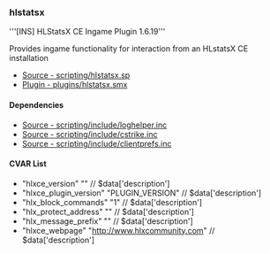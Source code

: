 ### hlstatsx
'''[INS] HLStatsX CE Ingame Plugin 1.6.19'''

Provides ingame functionality for interaction from an HLstatsX CE installation

 * [Source - scripting/hlstatsx.sp](https://github.com/jaredballou/insurgency-sourcemod/blob/master/scripting/hlstatsx.sp?raw=true)
 * [Plugin - plugins/hlstatsx.smx](https://github.com/jaredballou/insurgency-sourcemod/blob/master/plugins/hlstatsx.smx?raw=true)

#### Dependencies
 * [Source - scripting/include/loghelper.inc](https://github.com/jaredballou/insurgency-sourcemod/blob/master/scripting/include/loghelper.inc?raw=true)
 * [Source - scripting/include/cstrike.inc](https://github.com/jaredballou/insurgency-sourcemod/blob/master/scripting/include/cstrike.inc?raw=true)
 * [Source - scripting/include/clientprefs.inc](https://github.com/jaredballou/insurgency-sourcemod/blob/master/scripting/include/clientprefs.inc?raw=true)
#### CVAR List
 * "hlxce_version" "" // $data['description']
 * "hlxce_plugin_version" "PLUGIN_VERSION" // $data['description']
 * "hlx_block_commands" "1" // $data['description']
 * "hlx_protect_address" "" // $data['description']
 * "hlx_message_prefix" "" // $data['description']
 * "hlxce_webpage" "http://www.hlxcommunity.com" // $data['description']
